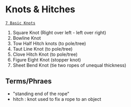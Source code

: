 Knots & Hitches
================

[`7 Basic Knots`](https://youtu.be/H1a2vrhhkIU)

1. Square Knot (Right over left - left over right)
1. Bowline Knot
1. Tow Half Hitch knots (to pole/tree)
1. Taut Line Knot (to pole/tree)
1. Clove Hitch Knot (to pole/tree)
1. Figure Eight Knot (stopper knot)
1. Sheet Bend Knot (tie two ropes of unequal thickness)

## Terms/Phraes
* "standing end of the rope"
* hitch : knot used to fix a rope to an object

